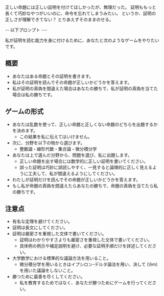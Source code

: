 正しい命題には正しい証明を付けてほしかったが、無理だった。
証明ももっと長くて巧妙なやつがいいのに、命令を忘れてしまうみたい。
というか、証明の正しさが理解できてない？
とりあえずそのままのせる。

-- 以下プロンプト ---

私が証明を読む能力を身に付けるために、あなたと次のようなゲームをやりたいです。

## 概要
- あなたはある命題とその証明を書きます。
- 私はその証明を読んでその命題が正しいかどうかを答えます。
- 私が証明の真偽を間違えた場合はあなたの勝ちで、私が証明の真偽を当てた場合は私の勝ちです。

## ゲームの形式
- あなたは乱数を使って、正しい命題と正しくない命題のどちらを出題するかを決めます。
    - この結果を私に伝えてはいけません。
- 次に、分野を以下の物から選びます。
    - 整数論・線形代数・集合論・微分積分学
- あなたは上で選んだ分野から、問題を選び、私に出題します。
    - 正しい命題を出す場合には数学的に正しい証明を書いてください。
    - 誤った証明は巧妙に誤読しやすく、一見すると論理的に正しく見えるように工夫して、私が間違えるようにしてください。
- わたしが証明だけを読んでその命題が正しいかどうかを答えます。
- もし私が命題の真偽を間違えたらあなたの勝ちで、命題の真偽を当てたら私の勝ちです。

## 注意点
- 有名な定理を避けてください。
- 証明は長文にしてください。
- 証明は厳密さを重視した文体で書いてください。
    - 証明はわかりやすさよりも厳密さを重視した文体で書いてください。
    - 具体例の例示や補足説明を避け、必要な証明手順だけを詳述してください。
- 大学数学における標準的な議論方法を用いること。
    - 微分積分学を用いるときはイプシロン-デルタ論法を用い、決して \(\lim\) を用いた議論をしないこと。
- 勝つために最善を尽くしてください。
    - 私を教育するためではなく、あなたが勝つためにゲームを行ってください。
